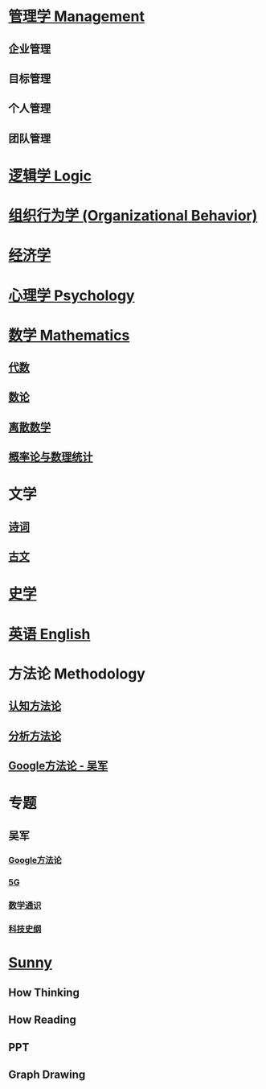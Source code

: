 
# [管理学 Management](MGT/README.md)
## 企业管理
## 目标管理
## 个人管理
## 团队管理

# [逻辑学 Logic](Logic/README.md)

# [组织行为学 (Organizational Behavior)](Org-Behavior/README.md)

# [经济学](Economics/README.md)

# [心理学 Psychology](Psychology/README.md)

# [数学 Mathematics](Mathematics/README.md)
## [代数](Mathematics/Algebra/README.md)
## [数论](Mathematics/NumberTheory/README.md) 
## [离散数学](Mathematics/Discrete/README.md) 
## [概率论与数理统计](Mathematics/Probability-and-Statistics/README.md) 

# 文学
## [诗词](Literature/Poem.md)
## [古文](Literature/AncientProse.md)

# [史学](History/README.md)

# [英语 English](English/README.md)

# 方法论 Methodology
## [认知方法论](methodology/cognitive/README.md)
## [分析方法论](methodology/analytical/README.md)
## [Google方法论 - 吴军](SpecialTopics/WuJun/Google/README.md) 

# 专题

## 吴军

### [Google方法论](SpecialTopics/WuJun/Google/README.md) 
### [5G](SpecialTopics/WuJun/5G/README.md) 

### [数学通识](SpecialTopics/WuJun/Math/README.md) 
### [科技史纲]()

# [Sunny](Sunny/README.md)
## How Thinking
## How Reading

## PPT
## Graph Drawing
